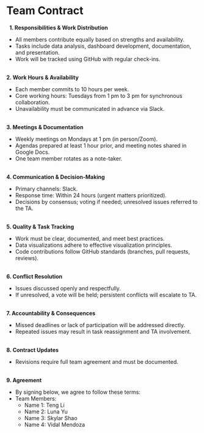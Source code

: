 # Team Contract
 
**1. Responsibilities & Work Distribution**
- All members contribute equally based on strengths and availability. 
- Tasks include data analysis, dashboard development, documentation, and presentation. 
- Work will be tracked using GitHub with regular check-ins. 
<br><br>

**2. Work Hours & Availability**
- Each member commits to 10 hours per week. 
- Core working hours: Tuesdays from 1 pm to 3 pm for synchronous collaboration. 
- Unavailability must be communicated in advance via Slack. 
<br><br>

**3. Meetings & Documentation**
- Weekly meetings on Mondays at 1 pm (in person/Zoom). 
- Agendas prepared at least 1 hour prior, and meeting notes shared in Google Docs. 
- One team member rotates as a note-taker. 
<br><br>

**4. Communication & Decision-Making**
- Primary channels: Slack. 
- Response time: Within 24 hours (urgent matters prioritized). 
- Decisions by consensus; voting if needed; unresolved issues referred to the TA. 
<br><br>

**5. Quality & Task Tracking**
- Work must be clear, documented, and meet best practices. 
- Data visualizations adhere to effective visualization principles. 
- Code contributions follow GitHub standards (branches, pull requests, reviews). 
<br><br>

**6. Conflict Resolution**
- Issues discussed openly and respectfully. 
- If unresolved, a vote will be held; persistent conflicts will escalate to TA. 
<br><br>

**7. Accountability & Consequences**
- Missed deadlines or lack of participation will be addressed directly. 
- Repeated issues may result in task reassignment and TA involvement. 
<br><br>

**8. Contract Updates**
- Revisions require full team agreement and must be documented. 
<br><br>

**9. Agreement**
- By signing below, we agree to follow these terms: 
-  Team Members: 
    - Name 1: Teng Li 
    - Name 2: Luna Yu 
    - Name 3: Skylar Shao 
    - Name 4: Vidal Mendoza 
